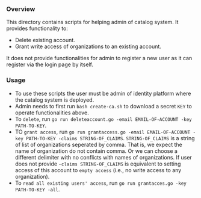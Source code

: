 ### Overview
This directory contains scripts for helping admin of catalog system. It provides functionality to:
+ Delete existing account.
+ Grant write access of organizations to an existing account.

It does not provide functionalities for admin to register a new user as it can register 
via the login page by itself.

### Usage
+ To use these scripts the user must be admin of identity platform where the catalog system is deployed.
+ Admin needs to first run `bash create-ca.sh` to download a secret `KEY` to operate functionalities above.
+ To `delete`, run `go run deleteaccount.go -email EMAIL-OF-ACCOUNT -key PATH-TO-KEY`.
+ TO `grant access`, run `go run grantaccess.go -email EMAIL-OF-ACCOUNT -key PATH-TO-KEY -claims STRING-OF_CLAIMS`. `STRING-OF_CLAIMS` is a string of list of organizations seperated by comma. That is, we expect the name of organization do not contain comma. Or we can choose a different delimiter with no conflicts with names of organizations. If user does not provide `-claims STRING-OF_CLAIMS` is equivalent to setting access of this account to `empty access` (i.e., no write access to any organization).
+ To `read all existing users' access`, run `go run grantacces.go -key PATH-TO-KEY -all`.